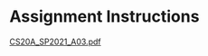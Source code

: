 <h1>Assignment Instructions</h1>

[CS20A_SP2021_A03.pdf](https://github.com/alopez651/Cplusplus-Projects/files/8249191/CS20A_SP2021_A03.pdf)
